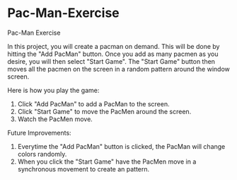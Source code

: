 # Pac-Man-Exercise
Pac-Man Exercise

In this project, you will create a pacman on demand. This will be done by hitting the "Add PacMan" button. Once you add as many pacmen as you desire, you will then select "Start Game". The "Start Game" button then moves all the pacmen on the screen in a random pattern around the window screen.

Here is how you play the game:
1. Click "Add PacMan" to add a PacMan to the screen.
2. Click "Start Game" to move the PacMen around the screen.
3. Watch the PacMen move.


Future Improvements:
1. Everytime the "Add PacMan" button is clicked, the PacMan will change colors randomly.
2. When you click the "Start Game" have the PacMen move in a synchronous movement to create an pattern.
